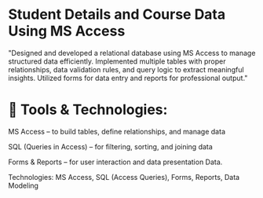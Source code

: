 # Student Details and Course Data Using MS Access
"Designed and developed a relational database using MS Access to manage structured data efficiently. Implemented multiple tables with proper relationships, data validation rules, and query logic to extract meaningful insights. Utilized forms for data entry and reports for professional output."




# 🧰 Tools & Technologies:

MS Access – to build tables, define relationships, and manage data

SQL (Queries in Access) – for filtering, sorting, and joining data

Forms & Reports – for user interaction and data presentation Data. 

Technologies: MS Access, SQL (Access Queries), Forms, Reports, Data Modeling
